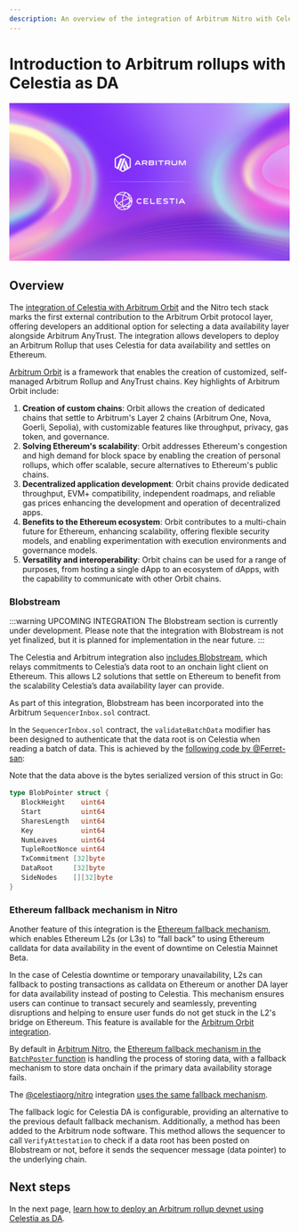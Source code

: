 ```yaml
---
description: An overview of the integration of Arbitrum Nitro with Celestia, detailing the key features and benefits, including the Ethereum fallback mechanism.
---
```


# Introduction to Arbitrum rollups with Celestia as DA

![Celestia_Arbitrum](/img/Celestia-Arbitrum.png)

## Overview

The
[integration of Celestia with Arbitrum Orbit](https://blog.celestia.org/celestia-is-first-modular-data-availability-network-to-integrate-with-arbitrum-orbit/)
and the Nitro tech stack marks the first external contribution to the Arbitrum
Orbit protocol layer, offering developers an additional option for selecting
a data availability layer alongside Arbitrum AnyTrust. The integration allows
developers to deploy an Arbitrum Rollup that uses Celestia for data
availability and settles on Ethereum.

[Arbitrum Orbit](https://docs.arbitrum.io/launch-orbit-chain/orbit-gentle-introduction)
is a framework that enables the creation of customized, self-managed
Arbitrum Rollup and AnyTrust chains. Key highlights of Arbitrum Orbit
include:

1. **Creation of custom chains**: Orbit allows the creation of dedicated chains
   that settle to Arbitrum's Layer 2 chains (Arbitrum One, Nova, Goerli, Sepolia),
   with customizable features like throughput, privacy, gas token, and governance.
2. **Solving Ethereum's scalability**: Orbit addresses Ethereum's congestion
   and high demand for block space by enabling the creation of personal rollups,
   which offer scalable, secure alternatives to Ethereum's public chains.
3. **Decentralized application development**: Orbit chains provide dedicated
   throughput, EVM+ compatibility, independent roadmaps, and reliable gas prices
   enhancing the development and operation of decentralized apps.
4. **Benefits to the Ethereum ecosystem**: Orbit contributes to a multi-chain
   future for Ethereum, enhancing scalability, offering flexible security models,
   and enabling experimentation with execution environments and governance models.
5. **Versatility and interoperability**: Orbit chains can be used for a range
   of purposes, from hosting a single dApp to an ecosystem of dApps, with the
   capability to communicate with other Orbit chains.

### Blobstream

:::warning UPCOMING INTEGRATION
The Blobstream section is currently under development. Please note that
the integration with Blobstream is not yet finalized, but it is planned
for implementation in the near future.
:::

The Celestia and Arbitrum integration also
[includes Blobstream](./blobstream.md),
which relays commitments to Celestia’s data root to an onchain light client
on Ethereum. This allows L2 solutions that settle on Ethereum to benefit
from the scalability Celestia’s data availability layer can provide.

As part of this integration, Blobstream has been incorporated into the
Arbitrum `SequencerInbox.sol` contract.

In the `SequencerInbox.sol` contract, the `validateBatchData`
modifier has been designed to authenticate that the data root is
on Celestia when reading a batch of data. This is achieved by the
[following code by @Ferret-san](https://gist.github.com/Ferret-san/3d3fc1b5738ee8d77ad112c0eb8bbe5f):

Note that the data above is the bytes serialized version of this struct in Go:

```go
type BlobPointer struct {
   BlockHeight    uint64
   Start          uint64
   SharesLength   uint64
   Key            uint64
   NumLeaves      uint64
   TupleRootNonce uint64
   TxCommitment [32]byte
   DataRoot     [32]byte
   SideNodes    [][32]byte
}
```

### Ethereum fallback mechanism in Nitro

Another feature of this integration is the
[Ethereum fallback mechanism](./ethereum-fallback.md),
which enables Ethereum L2s (or L3s) to “fall back” to using Ethereum
calldata for data availability in the event of downtime on Celestia Mainnet
Beta.

In the case of Celestia downtime or temporary unavailability, L2s can
fallback to posting transactions as calldata on Ethereum or another DA
layer for data availability instead of posting to Celestia. This mechanism
ensures users can continue to transact securely and seamlessly, preventing
disruptions and helping to ensure user funds do not get stuck in the L2's
bridge on Ethereum. This feature is available for the
[Arbitrum Orbit integration](./ethereum-fallback.md#arbitrum).

By default in [Arbitrum Nitro](https://github.com/OffchainLabs/nitro), the
[Ethereum fallback mechanism in the `BatchPoster` function](https://github.com/OffchainLabs/nitro/blob/master/arbnode/batch_poster.go#L989-L1001)
is handling the process of storing data, with a fallback mechanism
to store data onchain if the primary data availability storage
fails.

The [@celestiaorg/nitro](https://github.com/celestiaorg/nitro) integration
[uses the same fallback mechanism](https://github.com/celestiaorg/nitro/blob/f01968eb3d4e19329e9c92b050e98a8e5772f1f2/arbnode/batch_poster.go#L845-L857).

The fallback logic for Celestia DA is configurable, providing an alternative
to the previous default fallback mechanism. Additionally, a method has been
added to the Arbitrum node software. This method allows the sequencer to call
`VerifyAttestation` to check if a data root has been posted on Blobstream or
not, before it sends the sequencer message (data pointer) to the underlying
chain.

## Next steps

In the next page,
[learn how to deploy an Arbitrum rollup devnet using Celestia as DA](./arbitrum-deploy.md).
